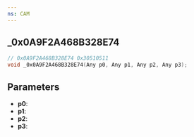 ```yaml
---
ns: CAM
---
```

## _0x0A9F2A468B328E74

```c
// 0x0A9F2A468B328E74 0x30510511
void _0x0A9F2A468B328E74(Any p0, Any p1, Any p2, Any p3);
```


## Parameters
* **p0**: 
* **p1**: 
* **p2**: 
* **p3**: 

